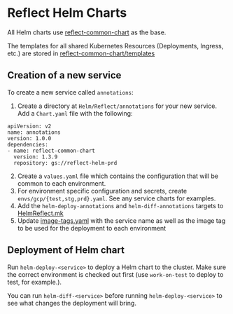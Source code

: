 # Reflect Helm Charts

All Helm charts use [reflect-common-chart](./reflect-common-chart) as the base.

The templates for all shared Kubernetes Resources (Deployments, Ingress, etc.) are stored in [reflect-common-chart/templates](./reflect-common-chart/templates)

## Creation of a new service

To create a new service called `annotations`:
1. Create a directory at `Helm/Reflect/annotations` for your new service. Add a `Chart.yaml` file with the following:

```
apiVersion: v2
name: annotations
version: 1.0.0
dependencies:
- name: reflect-common-chart
  version: 1.3.9
  repository: gs://reflect-helm-prd

```

2. Create a `values.yaml` file which contains the configuration that will be common to each environment.
3. For environment specific configuration and secrets, create `envs/gcp/{test,stg,prd}.yaml`. See any service charts for examples.
4. Add the `helm-deploy-annotations` and `helm-diff-annotations` targets to [HelmReflect.mk](../../Makefiles/HelmReflect.mk)
5. Update [image-tags.yaml](./image-tags.yaml) with the service name as well as the image tag to be used for the deployment to each environment

## Deployment of Helm chart

Run `helm-deploy-<service>` to deploy a Helm chart to the cluster. Make sure the correct environment is checked out first (use `work-on-test` to deploy to test, for example.).

You can run `helm-diff-<service>` before running `helm-deploy-<service>` to see what changes the deployment will bring.
